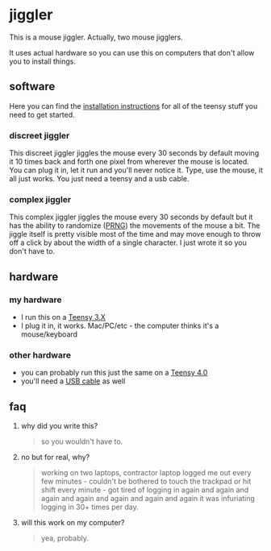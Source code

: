 # jiggler
This is a mouse jiggler. Actually, two mouse jigglers.

It uses actual hardware so you can use this on computers that don't allow you to install things.

## software
Here you can find the [installation instructions](https://www.pjrc.com/teensy/td_download.html) for all of the teensy stuff you need to get started.

### discreet jiggler
This discreet jiggler jiggles the mouse every 30 seconds by default moving it 10 times back and forth one pixel from wherever the mouse is located. You can plug it in, let it run and you'll never notice it. Type, use the mouse, it all just works. You just need a teensy and a usb cable.

### complex jiggler
This complex jiggler jiggles the mouse every 30 seconds by default but it has the ability to randomize ([PRNG](https://en.wikipedia.org/wiki/Pseudorandom_number_generator)) the movements of the mouse a bit. The jiggle itself is pretty visible most of the time and may move enough to throw off a click by about the width of a single character. I just wrote it so you don't have to.

## hardware
### my hardware
- I run this on a [Teensy 3.X](https://www.pjrc.com/store/teensy32.html)
- I plug it in, it works. Mac/PC/etc - the computer thinks it's a mouse/keyboard

### other hardware
- you can probably run this just the same on a [Teensy 4.0](https://www.pjrc.com/store/teensy40.html)
- you'll need a [USB cable](https://www.amazon.com/AmazonBasics-Male-Micro-Cable-Black/dp/B07232M876/) as well

## faq
1. why did you write this?
   > so you wouldn't have to.
2. no but for real, why?
   > working on two laptops, contractor laptop logged me out every few minutes - couldn't be bothered to touch the trackpad or hit shift every minute - got tired of logging in again and again and again and again and again and again and again it was infuriating logging in 30+ times per day.
3. will this work on my computer?
   > yea, probably.
